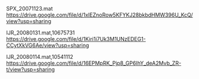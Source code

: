 
SPX_20071123.mat
https://drive.google.com/file/d/1xIEZnoRow5KFYKJ28bkbdHMW396U_KcQ/view?usp=sharing

IJR_20080131.mat,10675731
https://drive.google.com/file/d/1Kiri1i7Uk3M1UNzEDEG1-CCytXkVG6Ae/view?usp=sharing

IJR_20080114.mat,10541112
https://drive.google.com/file/d/16EPMpRK_Pjp8_GP6IhY_deA2Mvb_ZR-t/view?usp=sharing


